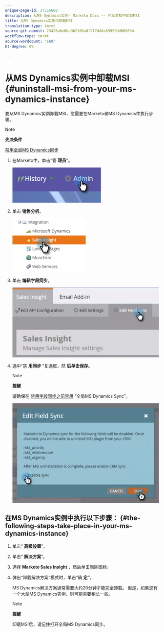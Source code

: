 ```yaml
---
unique-page-id: 37355600
description: 从MS Dynamics实例- Marketo Docs —— 产品文档中卸载MSI
title: 从MS Dynamics实例中卸载MSI
translation-type: tm+mt
source-git-commit: 23428a6e0ba9b2108a8f2f7dd6a69929dd069834
workflow-type: tm+mt
source-wordcount: '169'
ht-degree: 0%

---
```



# 从MS Dynamics实例中卸载MSI {#uninstall-msi-from-your-ms-dynamics-instance}

要从MS Dynamics实例卸载MSI，您需要在Marketo和MS Dynamics中执行步骤。

>[!NOTE]
>
>**先决条件**
>
>[禁用全局MS Dynamics同步](http://docs.marketo.com/x/TAA6Ag)

1. 在Marketo中，单击“管 **理员**”。

   ![](assets/one-1.png)

1. 单击 **销售分析**。

   ![](assets/six.png)

1. 单击 **编辑字段同步**。

   ![](assets/seven.png)

1. 选中“禁 **用同步** ”复选框，然 **后单击保存**。

   >[!NOTE]
   >
   >**提醒**
   >
   >
   >请确保在 [禁用字段同步之前禁用](http://docs.marketo.com/x/TAA6Ag) “全局MS Dynamics Sync”。

   ![](assets/eight.png)

## 在MS Dynamics实例中执行以下步骤： {#the-following-steps-take-place-in-your-ms-dynamics-instance}

1. 单击“ **高级设置**”。
1. 单击“ **解决方案**”。
1. 选择 **Marketo Sales Insight** ，然后单击删除图标。
1. 弹出“卸载解决方案”模式时，单击“确 **定”**。

   MS Dynamics解决方案通常需要大约20分钟才能完全卸载。 但是，如果您有一个大型MS Dynamics实例，则可能需要稍长一些。

   >[!NOTE]
   >
   >**提醒**
   >
   >
   >卸载MSI后，请记住打开全局MS Dynamics同步。

